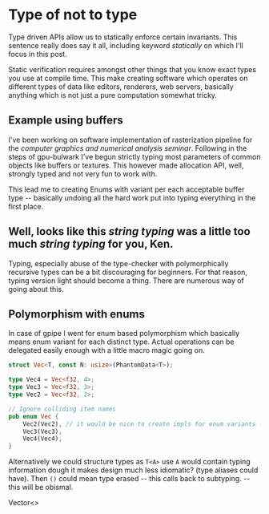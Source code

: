 # Type of not to type

Type driven APIs allow us to statically enforce certain invariants. This sentence really does say it all, including keyword *statically* on which I'll focus in this post.

Static verification requires amongst other things that you know exact types you use at compile time. This make creating software which operates on different types of data like editors, renderers, web servers, basically anything which is not just a pure computation somewhat tricky.

## Example using buffers

I've been working on software implementation of rasterization pipeline for the *computer graphics and numerical analysis seminar*. Following in the steps of gpu-bulwark I've begun strictly typing most parameters of common objects like buffers or textures. This however made allocation API, well, strongly typed and not very fun to work with.

This lead me to creating Enums with variant per each acceptable buffer type -- basically undoing all the hard work put into typing everything in the first place.

## Well, looks like this *string typing* was a little too much *string typing* for you, Ken.

Typing, especially abuse of the type-checker with polymorphically recursive types can be a bit discouraging for beginners.
For that reason, typing version light should become a thing. There are numerous way of going about this.

## Polymorphism with enums

In case of gpipe I went for enum based polymorphism which basically means enum variant for each distinct type. Actual operations can be delegated easily enough with a little macro magic going on.

```rust
struct Vec<T, const N: usize>(PhantomData<T>);

type Vec4 = Vec<f32, 4>;
type Vec3 = Vec<f32, 3>;
type Vec2 = Vec<f32, 2>;

// Ignore colliding item names
pub enum Vec {
    Vec2(Vec2), // it would be nice to create impls for enum variants like impl Vec::Vec2
    Vec3(Vec3),
    Vec4(Vec4),
}
```

Alternatively we could structure types as `T<A>` use `A` would contain typing information dough it makes design much less idiomatic? (type aliases could have).
Then `()` could mean type erased -- this calls back to subtyping. -- this will be obismal.

Vector<>
